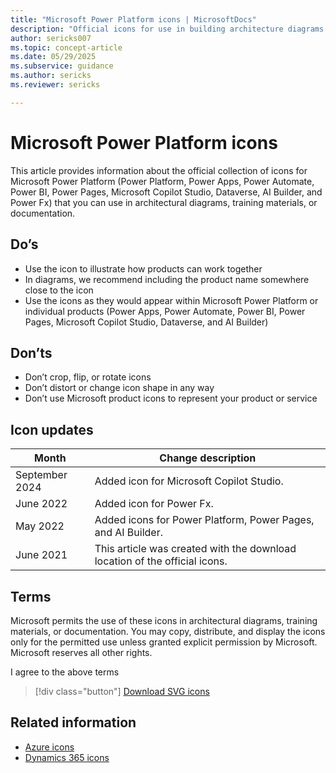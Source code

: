 ```yaml
---
title: "Microsoft Power Platform icons | MicrosoftDocs"
description: "Official icons for use in building architecture diagrams and illustrations for Microsoft Power Platform (Power Platform, Power Apps, Power Automate, Power BI, Power Pages, Microsoft Copilot Studio, Dataverse, AI Builder, and Power Fx)."
author: sericks007
ms.topic: concept-article
ms.date: 05/29/2025
ms.subservice: guidance
ms.author: sericks
ms.reviewer: sericks

---
```


# Microsoft Power Platform icons

This article provides information about the official collection of icons for Microsoft Power Platform (Power Platform, Power Apps, Power Automate, Power BI, Power Pages, Microsoft Copilot Studio, Dataverse, AI Builder, and Power Fx) that you can use in architectural diagrams, training materials, or documentation.

## Do’s

- Use the icon to illustrate how products can work together
- In diagrams, we recommend including the product name somewhere close to the icon
- Use the icons as they would appear within Microsoft Power Platform or individual products (Power Apps, Power Automate, Power BI, Power Pages, Microsoft Copilot Studio, Dataverse, and AI Builder)

## Don’ts

- Don’t crop, flip, or rotate icons
- Don’t distort or change icon shape in any way
- Don’t use Microsoft product icons to represent your product or service

## Icon updates

|Month|Change description|
|---|---|
|September 2024|Added icon for Microsoft Copilot Studio.|
|June 2022|Added icon for Power Fx.|
|May 2022|Added icons for Power Platform, Power Pages, and AI Builder.|
|June 2021|This article was created with the download location of the official icons.|

## Terms

Microsoft permits the use of these icons in architectural diagrams, training materials, or documentation. You may copy, distribute, and display the icons only for the permitted use unless granted explicit permission by Microsoft. Microsoft reserves all other rights.


<div id="consent-checkbox">
I agree to the above terms
</div>

 > [!div class="button"]
 > [Download SVG icons](https://download.microsoft.com/download/e/f/4/ef434e60-8cdc-4dd1-9d9f-e58670e57ec1/Power_Platform_scalable.zip)

## Related information

- [Azure icons](/azure/architecture/icons)
- [Dynamics 365 icons](/dynamics365/get-started/icons)
